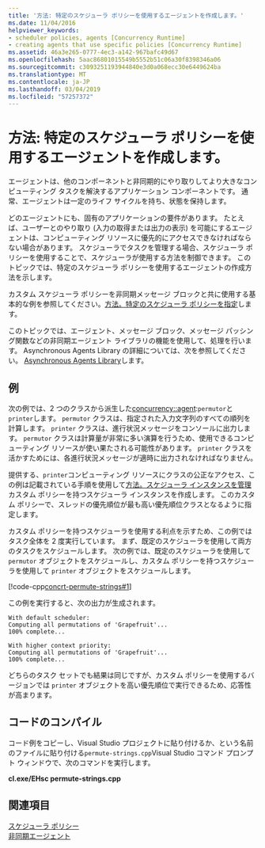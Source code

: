 ```yaml
---
title: '方法: 特定のスケジューラ ポリシーを使用するエージェントを作成します。'
ms.date: 11/04/2016
helpviewer_keywords:
- scheduler policies, agents [Concurrency Runtime]
- creating agents that use specific policies [Concurrency Runtime]
ms.assetid: 46a3e265-0777-4ec3-a142-967bafc49d67
ms.openlocfilehash: 5aac86801015549b5552b51c06a30f8398346a06
ms.sourcegitcommit: c3093251193944840e3d0a068ecc30e6449624ba
ms.translationtype: MT
ms.contentlocale: ja-JP
ms.lasthandoff: 03/04/2019
ms.locfileid: "57257372"
---
```

# <a name="how-to-create-agents-that-use-specific-scheduler-policies"></a>方法: 特定のスケジューラ ポリシーを使用するエージェントを作成します。

エージェントは、他のコンポーネントと非同期的にやり取りしてより大きなコンピューティング タスクを解決するアプリケーション コンポーネントです。 通常、エージェントは一定のライフ サイクルを持ち、状態を保持します。

どのエージェントにも、固有のアプリケーションの要件があります。 たとえば、ユーザーとのやり取り (入力の取得または出力の表示) を可能にするエージェントは、コンピューティング リソースに優先的にアクセスできなければならない場合があります。 スケジューラでタスクを管理する場合、スケジューラ ポリシーを使用することで、スケジューラが使用する方法を制御できます。 このトピックでは、特定のスケジューラ ポリシーを使用するエージェントの作成方法を示します。

カスタム スケジューラ ポリシーを非同期メッセージ ブロックと共に使用する基本的な例を参照してください。[方法。特定のスケジューラ ポリシーを指定](../../parallel/concrt/how-to-specify-specific-scheduler-policies.md)します。

このトピックでは、エージェント、メッセージ ブロック、メッセージ パッシング関数などの非同期エージェント ライブラリの機能を使用して、処理を行います。 Asynchronous Agents Library の詳細については、次を参照してください。 [Asynchronous Agents Library](../../parallel/concrt/asynchronous-agents-library.md)します。

## <a name="example"></a>例

次の例では、2 つのクラスから派生した[concurrency::agent](../../parallel/concrt/reference/agent-class.md):`permutor`と`printer`します。 
  `permutor` クラスは、指定された入力文字列のすべての順列を計算します。 
  `printer` クラスは、進行状況メッセージをコンソールに出力します。 
  `permutor` クラスは計算量が非常に多い演算を行うため、使用できるコンピューティング リソースが使い果たされる可能性があります。 
  `printer` クラスを活かすためには、各進行状況メッセージが適時に出力されなければなりません。

提供する、`printer`コンピューティング リソースにクラスの公正なアクセス、この例は記載されている手順を使用して[方法。スケジューラ インスタンスを管理](../../parallel/concrt/how-to-manage-a-scheduler-instance.md)カスタム ポリシーを持つスケジューラ インスタンスを作成します。 このカスタム ポリシーで、スレッドの優先順位が最も高い優先順位クラスとなるように指定します。

カスタム ポリシーを持つスケジューラを使用する利点を示すため、この例ではタスク全体を 2 度実行しています。 まず、既定のスケジューラを使用して両方のタスクをスケジュールします。 次の例では、既定のスケジューラを使用して `permutor` オブジェクトをスケジュールし、カスタム ポリシーを持つスケジューラを使用して `printer` オブジェクトをスケジュールします。

[!code-cpp[concrt-permute-strings#1](../../parallel/concrt/codesnippet/cpp/how-to-create-agents-that-use-specific-scheduler-policies_1.cpp)]

この例を実行すると、次の出力が生成されます。

```Output
With default scheduler:
Computing all permutations of 'Grapefruit'...
100% complete...

With higher context priority:
Computing all permutations of 'Grapefruit'...
100% complete...
```

どちらのタスク セットでも結果は同じですが、カスタム ポリシーを使用するバージョンでは `printer` オブジェクトを高い優先順位で実行できるため、応答性が高まります。

## <a name="compiling-the-code"></a>コードのコンパイル

コード例をコピーし、Visual Studio プロジェクトに貼り付けるか、という名前のファイルに貼り付ける`permute-strings.cpp`Visual Studio コマンド プロンプト ウィンドウで、次のコマンドを実行します。

**cl.exe/EHsc permute-strings.cpp**

## <a name="see-also"></a>関連項目

[スケジューラ ポリシー](../../parallel/concrt/scheduler-policies.md)<br/>
[非同期エージェント](../../parallel/concrt/asynchronous-agents.md)
